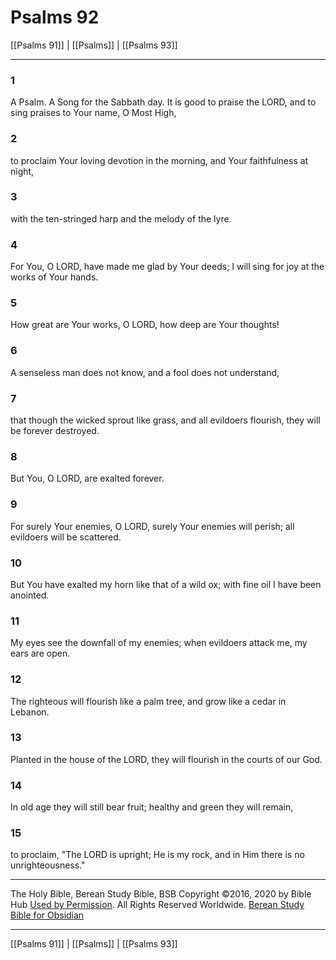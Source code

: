# Psalms 92

[[Psalms 91]] | [[Psalms]] | [[Psalms 93]]

---

### 1
A Psalm. A Song for the Sabbath day. It is good to praise the LORD, and to sing praises to Your name, O Most High,

### 2
to proclaim Your loving devotion in the morning, and Your faithfulness at night,

### 3
with the ten-stringed harp and the melody of the lyre.

### 4
For You, O LORD, have made me glad by Your deeds; I will sing for joy at the works of Your hands.

### 5
How great are Your works, O LORD, how deep are Your thoughts!

### 6
A senseless man does not know, and a fool does not understand,

### 7
that though the wicked sprout like grass, and all evildoers flourish, they will be forever destroyed.

### 8
But You, O LORD, are exalted forever.

### 9
For surely Your enemies, O LORD, surely Your enemies will perish; all evildoers will be scattered.

### 10
But You have exalted my horn like that of a wild ox; with fine oil I have been anointed.

### 11
My eyes see the downfall of my enemies; when evildoers attack me, my ears are open.

### 12
The righteous will flourish like a palm tree, and grow like a cedar in Lebanon.

### 13
Planted in the house of the LORD, they will flourish in the courts of our God.

### 14
In old age they will still bear fruit; healthy and green they will remain,

### 15
to proclaim, "The LORD is upright; He is my rock, and in Him there is no unrighteousness."

---

The Holy Bible, Berean Study Bible, BSB
Copyright ©2016, 2020 by Bible Hub
[Used by Permission](https://berean.bible/terms.htm). All Rights Reserved Worldwide.
[Berean Study Bible for Obsidian](https://github.com/gapmiss/berean-study-bible-for-obsidian)

---

[[Psalms 91]] | [[Psalms]] | [[Psalms 93]]

